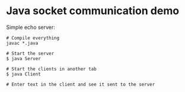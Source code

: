 # Java socket communication demo

Simple echo server:

```
# Compile everything
javac *.java

# Start the server
$ java Server

# Start the clients in another tab
$ java Client

# Enter text in the client and see it sent to the server
```
